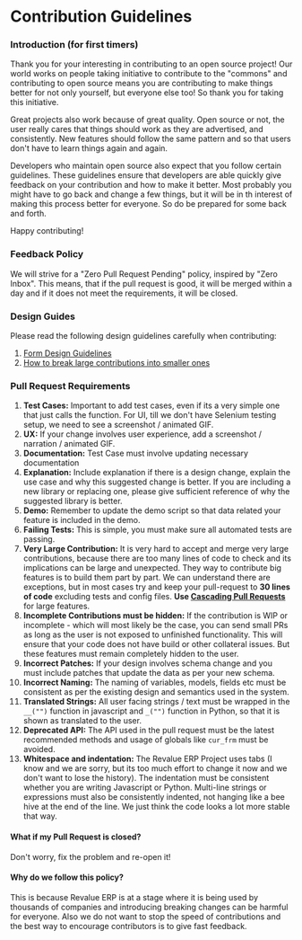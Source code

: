 # Contribution Guidelines

### Introduction (for first timers)

Thank you for your interesting in contributing to an open source project! Our world works on people taking initiative to contribute to the "commons" and contributing to open source means you are contributing to make things better for not only yourself, but everyone else too! So thank you for taking this initiative.

Great projects also work because of great quality. Open source or not, the user really cares that things should work as they are advertised, and consistently. New features should follow the same pattern and so that users don't have to learn things again and again. 

Developers who maintain open source also expect that you follow certain guidelines. These guidelines ensure that developers are able quickly give feedback on your contribution and how to make it better. Most probably you might have to go back and change a few things, but it will be in th interest of making this process better for everyone. So do be prepared for some back and forth.

Happy contributing!

### Feedback Policy

We will strive for a "Zero Pull Request Pending" policy, inspired by "Zero Inbox". This means, that if the pull request is good, it will be merged within a day and if it does not meet the requirements, it will be closed.

### Design Guides

Please read the following design guidelines carefully when contributing:

1. [Form Design Guidelines](https://github.com/elba7r/system/wiki/Form-Design-Guidelines)
1. [How to break large contributions into smaller ones](https://github.com/elba7r/system/wiki/Cascading-Pull-Requests)

### Pull Request Requirements

1. **Test Cases:** Important to add test cases, even if its a very simple one that just calls the function. For UI, till we don't have Selenium testing setup, we need to see a screenshot / animated GIF.
1. **UX:** If your change involves user experience, add a screenshot / narration / animated GIF.
1. **Documentation:** Test Case must involve updating necessary documentation
1. **Explanation:** Include explanation if there is a design change, explain the use case and why this suggested change is better. If you are including a new library or replacing one, please give sufficient reference of why the suggested library is better.
1. **Demo:** Remember to update the demo script so that data related your feature is included in the demo.
1. **Failing Tests:** This is simple, you must make sure all automated tests are passing.
1. **Very Large Contribution:** It is very hard to accept and merge very large contributions, because there are too many lines of code to check and its implications can be large and unexpected. They way to contribute big features is to build them part by part. We can understand there are exceptions, but in most cases try and keep your pull-request to **30 lines of code** excluding tests and config files. **Use [Cascading Pull Requests](https://github.com/elba7r/system/wiki/Cascading-Pull-Requests)** for large features.
1. **Incomplete Contributions must be hidden:** If the contribution is WIP or incomplete - which will most likely be the case, you can send small PRs as long as the user is not exposed to unfinished functionality. This will ensure that your code does not have build or other collateral issues. But these features must remain completely hidden to the user.
1. **Incorrect Patches:** If your design involves schema change and you must include patches that update the data as per your new schema.
1. **Incorrect Naming:** The naming of variables, models, fields etc must be consistent as per the existing design and semantics used in the system.
1. **Translated Strings:** All user facing strings / text must be wrapped in the `__("")` function in javascript and `_("")` function in Python, so that it is shown as translated to the user.
1. **Deprecated API:** The API used in the pull request must be the latest recommended methods and usage of globals like `cur_frm` must be avoided.
1. **Whitespace and indentation:** The Revalue ERP Project uses tabs (I know and we are sorry, but its too much effort to change it now and we don't want to lose the history). The indentation must be consistent whether you are writing Javascript or Python. Multi-line strings or expressions must also be consistently indented, not hanging like a bee hive at the end of the line. We just think the code looks a lot more stable that way.

#### What if my Pull Request is closed?

Don't worry, fix the problem and re-open it!

#### Why do we follow this policy?

This is because Revalue ERP is at a stage where it is being used by thousands of companies and introducing breaking changes can be harmful for everyone. Also we do not want to stop the speed of contributions and the best way to encourage contributors is to give fast feedback.